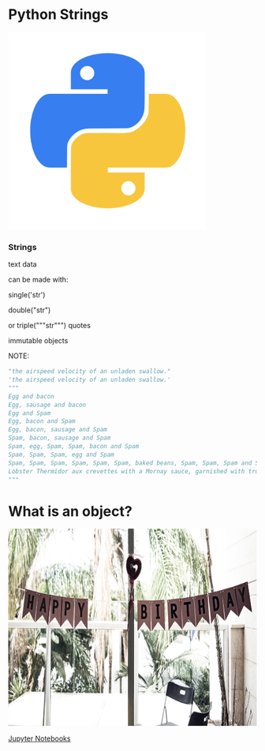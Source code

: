 # Python Strings

<img class="fragment" src="../images/Python-logo.png" width="400" height="400">



### Strings

text data  <!-- .element: class="fragment fade-in-then-out"  -->

can be made with: <!-- .element: class="fragment fade-in-then-out"  -->

single('str') <!-- .element: class="fragment fade-in-then-out"  -->

double("str")<!-- .element: class="fragment fade-in-then-out"  -->

or triple("""str""") quotes  <!-- .element: class="fragment fade-in-then-out"  -->

<p class="fragment fade-in">immutable <span class="fragment highlight-red">objects</span></p>


NOTE:
```python
"the airspeed velocity of an unladen swallow."
'the airspeed velocity of an unladen swallow.'
"""
Egg and bacon
Egg, sausage and bacon
Egg and Spam
Egg, bacon and Spam
Egg, bacon, sausage and Spam
Spam, bacon, sausage and Spam
Spam, egg, Spam, Spam, bacon and Spam
Spam, Spam, Spam, egg and Spam
Spam, Spam, Spam, Spam, Spam, Spam, baked beans, Spam, Spam, Spam and Spam
Lobster Thermidor aux crevettes with a Mornay sauce, garnished with truffle pâté, brandy and a fried egg on top, and Spam
"""
```



# What is an object?

<img class="fragment" src="string.jpg" width="600" height="400">



[Jupyter Notebooks](http://localhost:8888/notebooks/Desktop/intro_python/05_strings.ipynb)